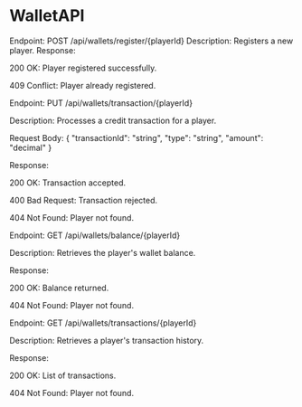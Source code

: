 # WalletAPI
Endpoint: POST /api/wallets/register/{playerId}
Description: Registers a new player.
Response:

200 OK: Player registered successfully.

409 Conflict: Player already registered.

Endpoint: PUT /api/wallets/transaction/{playerId}

Description: Processes a credit transaction for a player.

Request Body:
{
  "transactionId": "string",
  "type": "string",
  "amount": "decimal"
}

Response:

200 OK: Transaction accepted.

400 Bad Request: Transaction rejected.

404 Not Found: Player not found.

Endpoint: GET /api/wallets/balance/{playerId}

Description: Retrieves the player's wallet balance.

Response:

200 OK: Balance returned.

404 Not Found: Player not found.

Endpoint: GET /api/wallets/transactions/{playerId}

Description: Retrieves a player's transaction history.

Response:

200 OK: List of transactions.

404 Not Found: Player not found.


